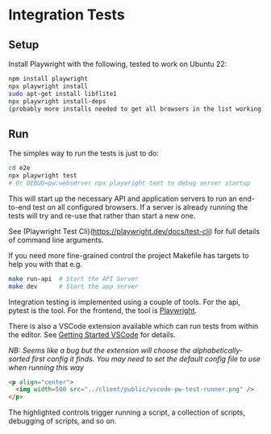 # Integration Tests

## Setup

Install Playwright with the following, tested to work on Ubuntu 22:

```bash
npm install playwright
npx playwright install
sudo apt-get install libflite1
npx playwright install-deps
(probably more installs needed to get all browsers in the list working)
```

## Run

The simples way to run the tests is just to do:

```bash
cd e2e
npx playwright test
# Or DEBUG=pw:webserver npx playwright test to debug server startup
```

This will start up the necessary API and application servers to run an end-to-end test on all configured browsers. If a server is already
running the tests will try and re-use that rather than start a new one.

See (Playwright Test Cli)(https://playwright.dev/docs/test-cli) for full details of command line arguments.

If you need more fine-grained control the project Makefile has targets to help you with that e.g.

```bash
make run-api  # Start the API Server
make dev      # Start the app server
```

Integration testing is implemented using a couple of tools. For the api, pytest is the tool. For the frontend, the tool is [Playwright](https://playwright.dev/docs/intro).

There is also a VSCode extension available which can run tests from within the editor. See [Getting Started VSCode](https://playwright.dev/docs/getting-started-vscode) for details.

*NB: Seems like a bug but the extension will choose the alphabetically-sorted first config it finds. You may need to set the default
config file to use when running this way*

```html
<p align="center">
  <img width=500 src="../client/public/vscode-pw-test-runner.png" />
</p>
```

The highlighted controls trigger running a script, a collection of scripts, debugging of scripts, and so on.
